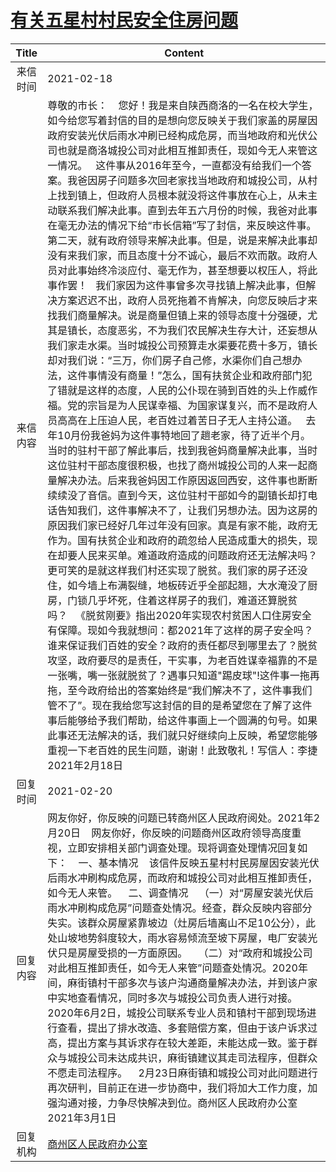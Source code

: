 # <a href="http://www.shangluo.gov.cn/zmhd/ldxxxx.jsp?urltype=leadermail.LeaderMailContentUrl&wbtreeid=1112&leadermailid=6939">有关五星村村民安全住房问题</a>
| Title |                                                                                                                                                                                                                                                                                                                                                                                                                                                                                                                                                                                                                           Content                                                                                                                                                                                                                                                                                                                                                                                                                                                                                                                                                                                                                           |
|:-----:|-------------------------------------------------------------------------------------------------------------------------------------------------------------------------------------------------------------------------------------------------------------------------------------------------------------------------------------------------------------------------------------------------------------------------------------------------------------------------------------------------------------------------------------------------------------------------------------------------------------------------------------------------------------------------------------------------------------------------------------------------------------------------------------------------------------------------------------------------------------------------------------------------------------------------------------------------------------------------------------------------------------------------------------------------------------------------------------------------------------------------------------------------------------------------------------------------------------------------------------------------------------|
| 来信时间  | 2021-02-18                                                                                                                                                                                                                                                                                                                                                                                                                                                                                                                                                                                                                                                                                                                                                                                                                                                                                                                                                                                                                                                                                                                                                                                                                                                  |
| 来信内容  | 尊敬的市长：    您好！我是来自陕西商洛的一名在校大学生，如今给您写着封信的目的是想向您反映关于我们家盖的房屋因政府安装光伏后雨水冲刷已经构成危房，而当地政府和光伏公司也就是商洛城投公司对此相互推卸责任，现如今无人来管这一情况。   这件事从2016年至今，一直都没有给我们一个答案。我爸因房子问题多次回老家找当地政府和城投公司，从村上找到镇上，但政府人员根本就没将这件事放在心上，从未主动联系我们解决此事。直到去年五六月份的时候，我爸对此事在毫无办法的情况下给“市长信箱”写了封信，来反映这件事。第二天，就有政府领导来解决此事。但是，说是来解决此事却没有来我们家，而且态度十分不诚心，最后不欢而散。政府人员对此事始终冷淡应付、毫无作为，甚至想要以权压人，将此事作罢！   我们家因为这件事曾多次寻找镇上解决此事，但解决方案迟迟不出，政府人员死拖着不肯解决，向您反映后才来找我们商量解决。说是商量但镇上来的领导态度十分强硬，尤其是镇长，态度恶劣，不为我们农民解决生存大计，还妄想从我们家走水渠。当时城投公司预算走水渠要花费十多万，镇长却对我们说：“三万，你们房子自己修，水渠你们自己想办法，这件事情没有商量！”怎么，国有扶贫企业和政府部门犯了错就是这样的态度，人民的公仆现在骑到百姓的头上作威作福。党的宗旨是为人民谋幸福、为国家谋复兴，而不是政府人员高高在上压迫人民，老百姓过着苦日子无人主持公道。   去年10月份我爸妈为这件事特地回了趟老家，待了近半个月。当时的驻村干部了解此事后，找到我爸妈商量解决此事，当时这位驻村干部态度很积极，也找了商州城投公司的人来一起商量解决办法。后来我爸妈因工作原因返回西安，这件事也断断续续没了音信。直到今天，这位驻村干部如今的副镇长却打电话告知我们，这件事解决不了，让我们另想办法。因为这房的原因我们家已经好几年过年没有回家。真是有家不能，政府无作为。国有扶贫企业和政府的疏忽给人民造成重大的损失，现在却要人民来买单。难道政府造成的问题政府还无法解决吗？更可笑的是就这样我们村还实现了脱贫。我们家的房子还没住，如今墙上布满裂缝，地板砖近乎全部起翘，大水淹没了厨房，门锁几乎坏死，住着这样房子的我们，难道还算脱贫吗？   《脱贫刚要》指出2020年实现农村贫困人口住房安全有保障。现如今我就想问：都2021年了这样的房子安全吗？谁来保证我们百姓的安全？政府的责任都尽到哪里去了？脱贫攻坚，政府要尽的是责任，干实事，为老百姓谋幸福靠的不是一张嘴，嘴一张就脱贫了？遇事只知道"踢皮球"!这件事一拖再拖，至今政府给出的答案始终是“我们解决不了，这件事我们管不了”。现在我给您写这封信的目的是希望您在了解了这件事后能够给予我们帮助，给这件事画上一个圆满的句号。如果此事还无法解决的话，我们就只好继续向上反映，希望您能够重视一下老百姓的民生问题，谢谢！此致敬礼！写信人：李捷2021年2月18日 |
| 回复时间  | 2021-02-20                                                                                                                                                                                                                                                                                                                                                                                                                                                                                                                                                                                                                                                                                                                                                                                                                                                                                                                                                                                                                                                                                                                                                                                                                                                  |
| 回复内容  | 网友你好，你反映的问题已转商州区人民政府阅处。2021年2月20日    网友你好，你反映的问题商州区政府领导高度重视，立即安排相关部门调查处理。现将调查处理情况回复如下：    一、基本情况    该信件反映五星村村民房屋因安装光伏后雨水冲刷构成危房，而政府和城投公司对此相互推卸责任，如今无人来管。    二、调查情况    （一）对“房屋安装光伏后雨水冲刷构成危房”问题查处情况。经查，群众反映内容部分失实。该群众房屋紧靠坡边（灶房后墙离山不足10公分），此处山坡地势斜度较大，雨水容易倾流至坡下房屋，电厂安装光伏只是房屋受损的一方面原因。    （二）对“政府和城投公司对此相互推卸责任，如今无人来管”问题查处情况。2020年间，麻街镇村干部多次与该户沟通商量解决办法，并到该户家中实地查看情况，同时多次与城投公司负责人进行对接。2020年6月2日，城投公司联系专业人员和镇村干部到现场进行查看，提出了排水改造、多套赔偿方案，但由于该户诉求过高，提出方案与其诉求存在较大差距，未能达成一致。鉴于群众与城投公司未达成共识，麻街镇建议其走司法程序，但群众不愿走司法程序。    2月23日麻街镇和城投公司对此问题进行再次研判，目前正在进一步协商中，我们将加大工作力度，加强沟通对接，力争尽快解决到位。商州区人民政府办公室2021年3月1日                                                                                                                                                                                                                                                                                                                                                                                                                                                                                                                                                                                                                                                                 |
| 回复机构  | <a href="../../category/agencies/商州区人民政府办公室.md">商州区人民政府办公室</a>                                                                                                                                                                                                                                                                                                                                                                                                                                                                                                                                                                                                                                                                                                                                                                                                                                                                                                                                                                                                                                                                                                                                                                                              |